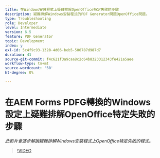 ```yaml
---
title: 在Windows安裝程式上疑難排解OpenOffice特定失敗的步驟
description: 疑難排解Windows安裝程式的PDF Generator問題OpenOffice問題。
type: Troubleshooting
role: Developer
level: Intermediate
version: 6.5
feature: PDF Generator
topic: Development
index: y
exl-id: 5c4f9c93-1328-4d06-beb5-500787d987d7
duration: 41
source-git-commit: f4c621f3a9caa8c2c64b8323312343fe421a5aee
workflow-type: tm+mt
source-wordcount: '50'
ht-degree: 0%

---
```


# 在AEM Forms PDFG轉換的Windows設定上疑難排解OpenOffice特定失敗的步驟

*此影片會逐步解說疑難排解Windows安裝程式上OpenOffice特定失敗的程式。*

>[!VIDEO](https://video.tv.adobe.com/v/335481?quality=12&learn=on)
